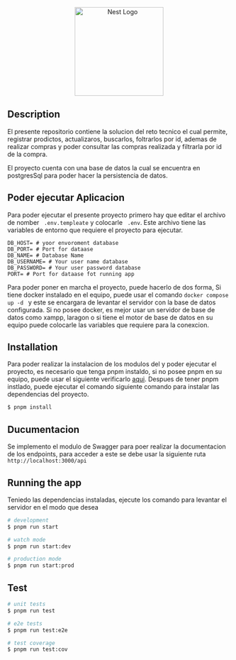 <p align="center">
  <a href="http://nestjs.com/" target="blank"><img src="https://nestjs.com/img/logo-small.svg" width="200" alt="Nest Logo" /></a>
</p>

[circleci-image]: https://img.shields.io/circleci/build/github/nestjs/nest/master?token=abc123def456
[circleci-url]: https://circleci.com/gh/nestjs/nest

## Description

El presente repositorio contiene la solucion del reto tecnico el cual permite, registrar prodictos, actualizaros, buscarlos, foltrarlos por id, ademas de realizar compras y poder consultar las compras realizada y filtrarla por id de la compra.

El proyecto cuenta con una base de datos la cual se encuentra en postgresSql para poder hacer la persistencia de datos.

## Poder ejecutar Aplicacion

Para poder ejecutar el presente proyecto primero hay que editar el archivo de nomber ` .env.templeate` y colocarle ` .env`. Este archivo tiene las variables de entorno que requiere el proyecto para ejecutar.

```
DB_HOST= # yoor envoroment database
DB_PORT= # Port for dataase
DB_NAME= # Database Name
DB_USERNAME= # Your user name database
DB_PASSWORD= # Your user password database
PORT= # Port for dataase fot running app
```

Para poder poner en marcha el proyecto, puede hacerlo de dos forma, Si tiene docker instalado en el equipo, puede usar el comando `docker compose up -d ` y este se encargara de levantar el servidor con la base de datos configurada. Si no posee docker, es mejor usar un servidor de base de datos como xampp, laragon o si tiene el motor de base de datos en su equipo puede colocarle las variables que requiere para la conexcion.

## Installation

Para poder realizar la instalacion de los modulos del y poder ejecutar el proyecto, es necesario que tenga pnpm instaldo, si no posee pnpm en su equipo, puede usar el siguiente verificarlo [aqui](https://pnpm.io/installation). Despues de tener pnpm instlado, puede ejecutar el comando siguiente comando para instalar las dependencias del proyecto.

```bash
$ pnpm install
```
## Ducumentacion
Se implemento el modulo de Swagger para poer realizar la documentacion de los endpoints, para acceder a este se debe usar la siguiente ruta 
``` http://localhost:3000/api ```

## Running the app

Teniedo las dependencias instaladas, ejecute los comando para levantar el servidor en el modo que desea

```bash
# development
$ pnpm run start

# watch mode
$ pnpm run start:dev

# production mode
$ pnpm run start:prod
```

## Test

```bash
# unit tests
$ pnpm run test

# e2e tests
$ pnpm run test:e2e

# test coverage
$ pnpm run test:cov
```
